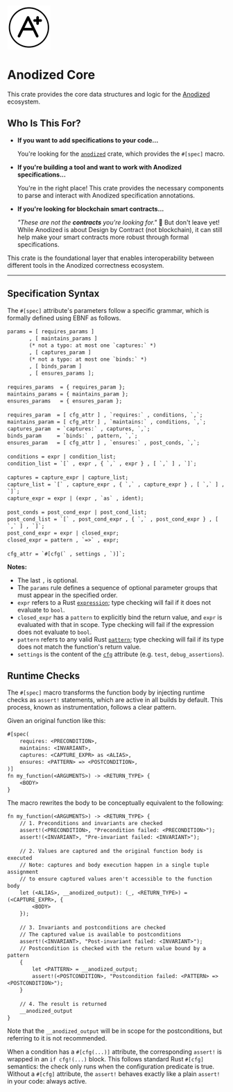 <img width="100" alt="Anodized Logo" src="https://raw.githubusercontent.com/mkovaxx/anodized/main/assets/logo.svg">

# Anodized Core

This crate provides the core data structures and logic for the [Anodized](https://github.com/mkovaxx/anodized) ecosystem.

## Who Is This For?

- **If you want to add specifications to your code...**

  You're looking for the [`anodized`](https://crates.io/crates/anodized) crate, which provides the `#[spec]` macro.

- **If you're building a tool and want to work with Anodized specifications...**

  You're in the right place! This crate provides the necessary components to parse and interact with Anodized specification annotations.

- **If you're looking for blockchain smart contracts...**

  _"These are not the **contracts** you're looking for."_ 🤖 But don't leave yet! While Anodized is about Design by Contract (not blockchain), it can still help make your smart contracts more robust through formal specifications.

This crate is the foundational layer that enables interoperability between different tools in the Anodized correctness ecosystem.

---

## Specification Syntax

The `#[spec]` attribute's parameters follow a specific grammar, which is formally defined using EBNF as follows.

```ebnf
params = [ requires_params ]
       , [ maintains_params ]
       (* not a typo: at most one `captures:` *)
       , [ captures_param ]
       (* not a typo: at most one `binds:` *)
       , [ binds_param ]
       , [ ensures_params ];

requires_params  = { requires_param };
maintains_params = { maintains_param };
ensures_params   = { ensures_param };

requires_param  = [ cfg_attr ] , `requires:` , conditions, `,`;
maintains_param = [ cfg_attr ] , `maintains:` , conditions, `,`;
captures_param  = `captures:` , captures, `,`;
binds_param     = `binds:` , pattern, `,`;
ensures_param   = [ cfg_attr ] , `ensures:` , post_conds, `,`;

conditions = expr | condition_list;
condition_list = `[` , expr , { `,` , expr } , [ `,` ] , `]`;

captures = capture_expr | capture_list;
capture_list = `[` , capture_expr , { `,` , capture_expr } , [ `,` ] , `]`;
capture_expr = expr | (expr , `as` , ident);

post_conds = post_cond_expr | post_cond_list;
post_cond_list = `[` , post_cond_expr , { `,` , post_cond_expr } , [ `,` ] , `]`;
post_cond_expr = expr | closed_expr;
closed_expr = pattern , `=>` , expr;

cfg_attr = `#[cfg(` , settings , `)]`;
```

**Notes:**

- The last `,` is optional.
- The `params` rule defines a sequence of optional parameter groups that must appear in the specified order.
- `expr` refers to a Rust [`expression`](https://doc.rust-lang.org/reference/expressions.html); type checking will fail if it does not evaluate to `bool`.
- `closed_expr` has a `pattern` to explicitly bind the return value, and `expr` is evaluated with that in scope. Type checking will fail if the expression does not evaluate to `bool`.
- `pattern` refers to any valid Rust [`pattern`](https://doc.rust-lang.org/reference/patterns.html); type checking will fail if its type does not match the function's return value.
- `settings` is the content of the [`cfg`](https://doc.rust-lang.org/reference/conditional-compilation.html) attribute (e.g. `test`, `debug_assertions`).

## Runtime Checks

The `#[spec]` macro transforms the function body by injecting runtime checks as `assert!` statements, which are active in all builds by default. This process, known as instrumentation, follows a clear pattern.

Given an original function like this:

```rust,ignore
#[spec(
    requires: <PRECONDITION>,
    maintains: <INVARIANT>,
    captures: <CAPTURE_EXPR> as <ALIAS>,
    ensures: <PATTERN> => <POSTCONDITION>,
)]
fn my_function(<ARGUMENTS>) -> <RETURN_TYPE> {
    <BODY>
}
```

The macro rewrites the body to be conceptually equivalent to the following:

```rust,ignore
fn my_function(<ARGUMENTS>) -> <RETURN_TYPE> {
    // 1. Preconditions and invariants are checked
    assert!(<PRECONDITION>, "Precondition failed: <PRECONDITION>");
    assert!(<INVARIANT>, "Pre-invariant failed: <INVARIANT>");

    // 2. Values are captured and the original function body is executed
    // Note: captures and body execution happen in a single tuple assignment
    // to ensure captured values aren't accessible to the function body
    let (<ALIAS>, __anodized_output): (_, <RETURN_TYPE>) = (<CAPTURE_EXPR>, {
        <BODY>
    });

    // 3. Invariants and postconditions are checked
    // The captured value is available to postconditions
    assert!(<INVARIANT>, "Post-invariant failed: <INVARIANT>");
    // Postcondition is checked with the return value bound by a pattern
    {
        let <PATTERN> = __anodized_output;
        assert!(<POSTCONDITION>, "Postcondition failed: <PATTERN> => <POSTCONDITION>");
    }

    // 4. The result is returned
    __anodized_output
}
```

Note that the `__anodized_output` will be in scope for the postconditions, but referring to it is not recommended.

When a condition has a `#[cfg(...)]` attribute, the corresponding `assert!` is wrapped in an `if cfg!(...)` block. This follows standard Rust `#[cfg]` semantics: the check only runs when the configuration predicate is true. Without a `#[cfg]` attribute, the `assert!` behaves exactly like a plain `assert!` in your code: always active.
